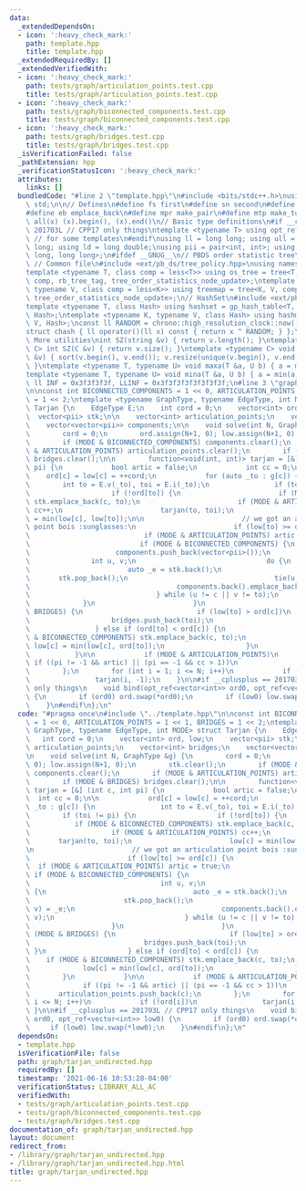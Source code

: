 ```yaml
---
data:
  _extendedDependsOn:
  - icon: ':heavy_check_mark:'
    path: template.hpp
    title: template.hpp
  _extendedRequiredBy: []
  _extendedVerifiedWith:
  - icon: ':heavy_check_mark:'
    path: tests/graph/articulation_points.test.cpp
    title: tests/graph/articulation_points.test.cpp
  - icon: ':heavy_check_mark:'
    path: tests/graph/biconnected_components.test.cpp
    title: tests/graph/biconnected_components.test.cpp
  - icon: ':heavy_check_mark:'
    path: tests/graph/bridges.test.cpp
    title: tests/graph/bridges.test.cpp
  _isVerificationFailed: false
  _pathExtension: hpp
  _verificationStatusIcon: ':heavy_check_mark:'
  attributes:
    links: []
  bundledCode: "#line 2 \"template.hpp\"\n#include <bits/stdc++.h>\nusing namespace\
    \ std;\n\n// Defines\n#define fs first\n#define sn second\n#define pb push_back\n\
    #define eb emplace_back\n#define mpr make_pair\n#define mtp make_tuple\n#define\
    \ all(x) (x).begin(), (x).end()\n// Basic type definitions\n#if __cplusplus ==\
    \ 201703L // CPP17 only things\ntemplate <typename T> using opt_ref = optional<reference_wrapper<T>>;\
    \ // for some templates\n#endif\nusing ll = long long; using ull = unsigned long\
    \ long; using ld = long double;\nusing pii = pair<int, int>; using pll = pair<long\
    \ long, long long>;\n#ifdef __GNUG__\n// PBDS order statistic tree\n#include <ext/pb_ds/assoc_container.hpp>\
    \ // Common file\n#include <ext/pb_ds/tree_policy.hpp>\nusing namespace __gnu_pbds;\n\
    template <typename T, class comp = less<T>> using os_tree = tree<T, null_type,\
    \ comp, rb_tree_tag, tree_order_statistics_node_update>;\ntemplate <typename K,\
    \ typename V, class comp = less<K>> using treemap = tree<K, V, comp, rb_tree_tag,\
    \ tree_order_statistics_node_update>;\n// HashSet\n#include <ext/pb_ds/assoc_container.hpp>\n\
    template <typename T, class Hash> using hashset = gp_hash_table<T, null_type,\
    \ Hash>;\ntemplate <typename K, typename V, class Hash> using hashmap = gp_hash_table<K,\
    \ V, Hash>;\nconst ll RANDOM = chrono::high_resolution_clock::now().time_since_epoch().count();\n\
    struct chash { ll operator()(ll x) const { return x ^ RANDOM; } };\n#endif\n//\
    \ More utilities\nint SZ(string &v) { return v.length(); }\ntemplate <typename\
    \ C> int SZ(C &v) { return v.size(); }\ntemplate <typename C> void UNIQUE(vector<C>\
    \ &v) { sort(v.begin(), v.end()); v.resize(unique(v.begin(), v.end()) - v.begin());\
    \ }\ntemplate <typename T, typename U> void maxa(T &a, U b) { a = max(a, b); }\n\
    template <typename T, typename U> void mina(T &a, U b) { a = min(a, b); }\nconst\
    \ ll INF = 0x3f3f3f3f, LLINF = 0x3f3f3f3f3f3f3f3f;\n#line 3 \"graph/tarjan_undirected.hpp\"\
    \n\nconst int BICONNECTED_COMPONENTS = 1 << 0, ARTICULATION_POINTS = 1 << 1, BRIDGES\
    \ = 1 << 2;\ntemplate <typename GraphType, typename EdgeType, int MODE> struct\
    \ Tarjan {\n    EdgeType E;\n    int cord = 0;\n    vector<int> ord, low;\n  \
    \  vector<pii> stk;\n\n    vector<int> articulation_points;\n    vector<int> bridges;\n\
    \    vector<vector<pii>> components;\n\n    void solve(int N, GraphType &g) {\n\
    \        cord = 0;\n        ord.assign(N+1, 0); low.assign(N+1, 0);\n        stk.clear();\n\
    \        if (MODE & BICONNECTED_COMPONENTS) components.clear();\n        if (MODE\
    \ & ARTICULATION_POINTS) articulation_points.clear();\n        if (MODE & BRIDGES)\
    \ bridges.clear();\n\n        function<void(int, int)> tarjan = [&] (int c, int\
    \ pi) {\n            bool artic = false;\n            int cc = 0;\n\n        \
    \    ord[c] = low[c] = ++cord;\n            for (auto _to : g[c]) {\n        \
    \        int to = E.v(_to), toi = E.i(_to);\n                if (toi != pi) {\n\
    \                    if (!ord[to]) {\n                        if (MODE & BICONNECTED_COMPONENTS)\
    \ stk.emplace_back(c, to);\n                        if (MODE & ARTICULATION_POINTS)\
    \ cc++;\n                        tarjan(to, toi);\n                        low[c]\
    \ = min(low[c], low[to]);\n\n                        // we got an articulation\
    \ point bois :sunglasses:\n                        if (low[to] >= ord[c]) {\n\
    \                            if (MODE & ARTICULATION_POINTS) artic = true;\n \
    \                           if (MODE & BICONNECTED_COMPONENTS) {\n           \
    \                     components.push_back(vector<pii>());\n                 \
    \               int u, v;\n                                do {\n            \
    \                        auto _e = stk.back();\n                             \
    \       stk.pop_back();\n                                    tie(u, v) = _e;\n\
    \                                    components.back().emplace_back(u, v);\n \
    \                               } while (u != c || v != to);\n               \
    \             }\n                        }\n                        if (MODE &\
    \ BRIDGES) {\n                            if (low[to] > ord[c])\n            \
    \                    bridges.push_back(toi);\n                        }\n    \
    \                } else if (ord[to] < ord[c]) {\n                        if (MODE\
    \ & BICONNECTED_COMPONENTS) stk.emplace_back(c, to);\n                       \
    \ low[c] = min(low[c], ord[to]);\n                    }\n                }\n \
    \           }\n\n            if (MODE & ARTICULATION_POINTS)\n               \
    \ if ((pi != -1 && artic) || (pi == -1 && cc > 1))\n                    articulation_points.push_back(c);\n\
    \        };\n        for (int i = 1; i <= N; i++)\n            if (!ord[i])\n\
    \                tarjan(i, -1);\n    }\n\n#if __cplusplus == 201703L // CPP17\
    \ only things\n    void bind(opt_ref<vector<int>> ord0, opt_ref<vector<int>> low0)\
    \ {\n        if (ord0) ord.swap(*ord0);\n        if (low0) low.swap(*low0);\n\
    \    }\n#endif\n};\n"
  code: "#pragma once\n#include \"../template.hpp\"\n\nconst int BICONNECTED_COMPONENTS\
    \ = 1 << 0, ARTICULATION_POINTS = 1 << 1, BRIDGES = 1 << 2;\ntemplate <typename\
    \ GraphType, typename EdgeType, int MODE> struct Tarjan {\n    EdgeType E;\n \
    \   int cord = 0;\n    vector<int> ord, low;\n    vector<pii> stk;\n\n    vector<int>\
    \ articulation_points;\n    vector<int> bridges;\n    vector<vector<pii>> components;\n\
    \n    void solve(int N, GraphType &g) {\n        cord = 0;\n        ord.assign(N+1,\
    \ 0); low.assign(N+1, 0);\n        stk.clear();\n        if (MODE & BICONNECTED_COMPONENTS)\
    \ components.clear();\n        if (MODE & ARTICULATION_POINTS) articulation_points.clear();\n\
    \        if (MODE & BRIDGES) bridges.clear();\n\n        function<void(int, int)>\
    \ tarjan = [&] (int c, int pi) {\n            bool artic = false;\n          \
    \  int cc = 0;\n\n            ord[c] = low[c] = ++cord;\n            for (auto\
    \ _to : g[c]) {\n                int to = E.v(_to), toi = E.i(_to);\n        \
    \        if (toi != pi) {\n                    if (!ord[to]) {\n             \
    \           if (MODE & BICONNECTED_COMPONENTS) stk.emplace_back(c, to);\n    \
    \                    if (MODE & ARTICULATION_POINTS) cc++;\n                 \
    \       tarjan(to, toi);\n                        low[c] = min(low[c], low[to]);\n\
    \n                        // we got an articulation point bois :sunglasses:\n\
    \                        if (low[to] >= ord[c]) {\n                          \
    \  if (MODE & ARTICULATION_POINTS) artic = true;\n                           \
    \ if (MODE & BICONNECTED_COMPONENTS) {\n                                components.push_back(vector<pii>());\n\
    \                                int u, v;\n                                do\
    \ {\n                                    auto _e = stk.back();\n             \
    \                       stk.pop_back();\n                                    tie(u,\
    \ v) = _e;\n                                    components.back().emplace_back(u,\
    \ v);\n                                } while (u != c || v != to);\n        \
    \                    }\n                        }\n                        if\
    \ (MODE & BRIDGES) {\n                            if (low[to] > ord[c])\n    \
    \                            bridges.push_back(toi);\n                       \
    \ }\n                    } else if (ord[to] < ord[c]) {\n                    \
    \    if (MODE & BICONNECTED_COMPONENTS) stk.emplace_back(c, to);\n           \
    \             low[c] = min(low[c], ord[to]);\n                    }\n        \
    \        }\n            }\n\n            if (MODE & ARTICULATION_POINTS)\n   \
    \             if ((pi != -1 && artic) || (pi == -1 && cc > 1))\n             \
    \       articulation_points.push_back(c);\n        };\n        for (int i = 1;\
    \ i <= N; i++)\n            if (!ord[i])\n                tarjan(i, -1);\n   \
    \ }\n\n#if __cplusplus == 201703L // CPP17 only things\n    void bind(opt_ref<vector<int>>\
    \ ord0, opt_ref<vector<int>> low0) {\n        if (ord0) ord.swap(*ord0);\n   \
    \     if (low0) low.swap(*low0);\n    }\n#endif\n};\n"
  dependsOn:
  - template.hpp
  isVerificationFile: false
  path: graph/tarjan_undirected.hpp
  requiredBy: []
  timestamp: '2021-06-16 10:53:28-04:00'
  verificationStatus: LIBRARY_ALL_AC
  verifiedWith:
  - tests/graph/articulation_points.test.cpp
  - tests/graph/biconnected_components.test.cpp
  - tests/graph/bridges.test.cpp
documentation_of: graph/tarjan_undirected.hpp
layout: document
redirect_from:
- /library/graph/tarjan_undirected.hpp
- /library/graph/tarjan_undirected.hpp.html
title: graph/tarjan_undirected.hpp
---
```

